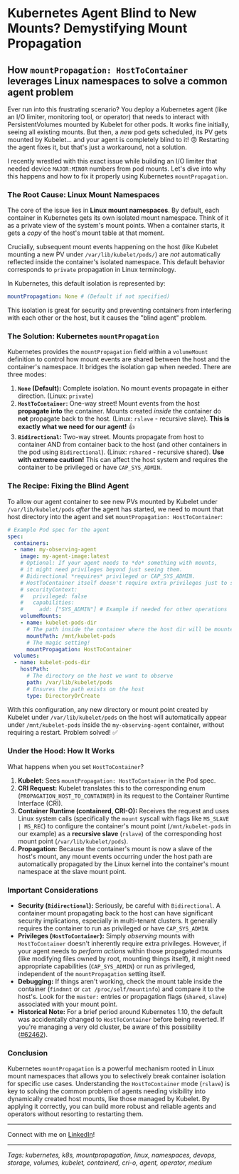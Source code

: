# Kubernetes Agent Blind to New Mounts? Demystifying Mount Propagation

## How `mountPropagation: HostToContainer` leverages Linux namespaces to solve a common agent problem

Ever run into this frustrating scenario? You deploy a Kubernetes agent (like an I/O limiter, monitoring tool, or operator) that needs to interact with PersistentVolumes mounted by Kubelet for other pods. It works fine initially, seeing all existing mounts. But then, a *new* pod gets scheduled, its PV gets mounted by Kubelet... and your agent is completely blind to it! 😠 Restarting the agent fixes it, but that's just a workaround, not a solution.

I recently wrestled with this exact issue while building an I/O limiter that needed device `MAJOR:MINOR` numbers from pod mounts. Let's dive into why this happens and how to fix it properly using Kubernetes `mountPropagation`.

### The Root Cause: Linux Mount Namespaces

The core of the issue lies in **Linux mount namespaces**. By default, each container in Kubernetes gets its own isolated mount namespace. Think of it as a private view of the system's mount points. When a container starts, it gets a *copy* of the host's mount table at that moment.

Crucially, subsequent mount events happening on the host (like Kubelet mounting a new PV under `/var/lib/kubelet/pods/`) are *not* automatically reflected inside the container's isolated namespace. This default behavior corresponds to `private` propagation in Linux terminology.

In Kubernetes, this default isolation is represented by:

```yaml
mountPropagation: None # (Default if not specified)
```

This isolation is great for security and preventing containers from interfering with each other or the host, but it causes the "blind agent" problem.

### The Solution: Kubernetes `mountPropagation`

Kubernetes provides the `mountPropagation` field within a `volumeMount` definition to control how mount events are shared between the host and the container's namespace. It bridges the isolation gap when needed. There are three modes:

1. **`None` (Default):** Complete isolation. No mount events propagate in either direction. (Linux: `private`)
2. **`HostToContainer`:** One-way street! Mount events from the host **propagate into** the container. Mounts created *inside* the container do **not** propagate back to the host. (Linux: `rslave` - recursive slave). **This is exactly what we need for our agent!** 👍
3. **`Bidirectional`:** Two-way street. Mounts propagate from host to container AND from container back to the host (and other containers in the pod using `Bidirectional`). (Linux: `rshared` - recursive shared). **Use with extreme caution!** This can affect the host system and requires the container to be privileged or have `CAP_SYS_ADMIN`.

### The Recipe: Fixing the Blind Agent

To allow our agent container to see new PVs mounted by Kubelet under `/var/lib/kubelet/pods` *after* the agent has started, we need to mount that host directory into the agent and set `mountPropagation: HostToContainer`:

```yaml
# Example Pod spec for the agent
spec:
  containers:
  - name: my-observing-agent
    image: my-agent-image:latest
    # Optional: If your agent needs to *do* something with mounts,
    # it might need privileges beyond just seeing them.
    # Bidirectional *requires* privileged or CAP_SYS_ADMIN.
    # HostToContainer itself doesn't require extra privileges just to see mounts.
    # securityContext:
    #   privileged: false
    #   capabilities:
    #     add: ["SYS_ADMIN"] # Example if needed for other operations
    volumeMounts:
    - name: kubelet-pods-dir
      # The path inside the container where the host dir will be mounted
      mountPath: /mnt/kubelet-pods
      # The magic setting!
      mountPropagation: HostToContainer
  volumes:
  - name: kubelet-pods-dir
    hostPath:
      # The directory on the host we want to observe
      path: /var/lib/kubelet/pods
      # Ensures the path exists on the host
      type: DirectoryOrCreate
```

With this configuration, any new directory or mount point created by Kubelet under `/var/lib/kubelet/pods` on the host will automatically appear under `/mnt/kubelet-pods` inside the `my-observing-agent` container, without requiring a restart. Problem solved! ✅

### Under the Hood: How It Works

What happens when you set `HostToContainer`?

1. **Kubelet:** Sees `mountPropagation: HostToContainer` in the Pod spec.
2. **CRI Request:** Kubelet translates this to the corresponding enum (`PROPAGATION_HOST_TO_CONTAINER`) in its request to the Container Runtime Interface (CRI).
3. **Container Runtime (containerd, CRI-O):** Receives the request and uses Linux system calls (specifically the `mount` syscall with flags like `MS_SLAVE | MS_REC`) to configure the container's mount point (`/mnt/kubelet-pods` in our example) as a **recursive slave** (`rslave`) of the corresponding host mount point (`/var/lib/kubelet/pods`).
4. **Propagation:** Because the container's mount is now a slave of the host's mount, any mount events occurring under the host path are automatically propagated by the Linux kernel into the container's mount namespace at the slave mount point.

### Important Considerations

* **Security (`Bidirectional`):** Seriously, be careful with `Bidirectional`. A container mount propagating back to the host can have significant security implications, especially in multi-tenant clusters. It generally requires the container to run as privileged or have `CAP_SYS_ADMIN`.
* **Privileges (`HostToContainer`):** Simply *observing* mounts with `HostToContainer` doesn't inherently require extra privileges. However, if your agent needs to *perform actions* within those propagated mounts (like modifying files owned by root, mounting things itself), it might need appropriate capabilities (`CAP_SYS_ADMIN`) or run as privileged, independent of the `mountPropagation` setting itself.
* **Debugging:** If things aren't working, check the mount table inside the container (`findmnt` or `cat /proc/self/mountinfo`) and compare it to the host's. Look for the `master:` entries or propagation flags (`shared`, `slave`) associated with your mount point.
* **Historical Note:** For a brief period around Kubernetes 1.10, the default was accidentally changed to `HostToContainer` before being reverted. If you're managing a very old cluster, be aware of this possibility ([#62462](https://github.com/kubernetes/kubernetes/pull/62462)).

### Conclusion

Kubernetes `mountPropagation` is a powerful mechanism rooted in Linux mount namespaces that allows you to selectively break container isolation for specific use cases. Understanding the `HostToContainer` mode (`rslave`) is key to solving the common problem of agents needing visibility into dynamically created host mounts, like those managed by Kubelet. By applying it correctly, you can build more robust and reliable agents and operators without resorting to restarting them.

---

Connect with me on [LinkedIn](https://www.linkedin.com/in/azalio/)!

---

*Tags: kubernetes, k8s, mountpropagation, linux, namespaces, devops, storage, volumes, kubelet, containerd, cri-o, agent, operator, medium*
